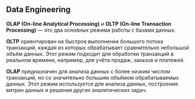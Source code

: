 ## Data Engineering

**OLAP (On-line Analytical Processing)** и **OLTP (On-line Transaction Processing)** — это два основных режима работы с базами данных.

**OLTP** ориентирован на быстрое выполнение большого потока транзакций, каждая из которых обрабатывает сравнительно небольшой объём данных. Этот режим подходит для обработки транзакций в реальном времени, например, для учёта продаж, заказов и платежей.

**OLAP** предназначен для анализа данных с более низким числом транзакций, но со значительно большим объёмом обрабатываемых данных. Этот режим используется для анализа данных, построения витрин данных и решения других аналитических задач.
